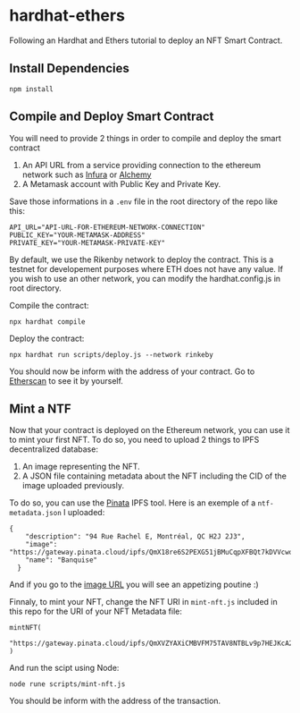 # hardhat-ethers

Following an Hardhat and Ethers tutorial to deploy an NFT Smart Contract.

## Install Dependencies

```
npm install
```

## Compile and Deploy Smart Contract

You will need to provide 2 things in order to compile and deploy the smart contract

1. An API URL from a service providing connection to the ethereum network such as [Infura](https://infura.io/) or [Alchemy](https://www.alchemy.com/)
2. A Metamask account with Public Key and Private Key.

Save those informations in a ```.env``` file in the root directory of the repo like this:

```
API_URL="API-URL-FOR-ETHEREUM-NETWORK-CONNECTION"
PUBLIC_KEY="YOUR-METAMASK-ADDRESS"
PRIVATE_KEY="YOUR-METAMASK-PRIVATE-KEY"
```

By default, we use the Rikenby network to deploy the contract. This is a testnet for developement purposes where ETH does not have any value. If you wish to use an other network, you can modify the hardhat.config.js in root directory.

Compile the contract:

```
npx hardhat compile
```

Deploy the contract:

```
npx hardhat run scripts/deploy.js --network rinkeby
```

You should now be inform with the address of your contract. Go to [Etherscan](https://rinkeby.etherscan.io/) to see it by yourself.

## Mint a NTF

Now that your contract is deployed on the Ethereum network, you can use it to mint your first NFT. To do so, you need to upload 2 things to IPFS decentralized database:

1. An image representing the NFT.
2. A JSON file containing metadata about the NFT including the CID of the image uploaded previously.

To do so, you can use the [Pinata](https://www.pinata.cloud/) IPFS tool. Here is an exemple of a ```ntf-metadata.json``` I uploaded:

```
{
    "description": "94 Rue Rachel E, Montréal, QC H2J 2J3",
    "image": "https://gateway.pinata.cloud/ipfs/QmX18re6S2PEXG51jBMuCqpXFBQt7kDVVcwoVKs1C5MAiH",
    "name": "Banquise"
  }
```

And if you go to the [image URL](https://gateway.pinata.cloud/ipfs/QmX18re6S2PEXG51jBMuCqpXFBQt7kDVVcwoVKs1C5MAiH) you will see an appetizing poutine :)

Finnaly, to mint your NFT, change the NFT URI in ```mint-nft.js``` included in this repo for the URI of your NFT Metadata file: 

```
mintNFT(
    "https://gateway.pinata.cloud/ipfs/QmXVZYAXiCMBVFM75TAV8NTBLv9p7HEJKcA2DUGwuNrMn9"
)
```

And run the scipt using Node:

```
node rune scripts/mint-nft.js
```

You should be inform with the address of the transaction. 




